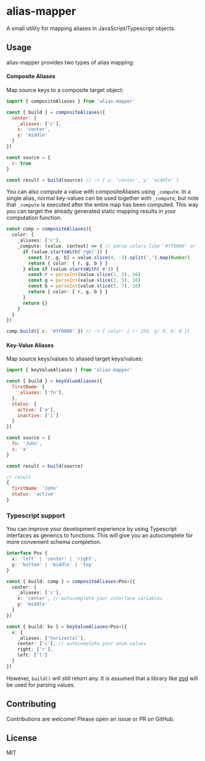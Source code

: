 # alias-mapper

A small utility for mapping aliases in JavaScript/Typescript objects.

## Usage

alias-mapper provides two types of alias mapping:

#### Composite Aliases

Map source keys to a composite target object:

```js
import { compositeAliases } from 'alias-mapper'

const { build } = compositeAliases({
  center: {
    _aliases: ['c'],
    x: 'center',
    y: 'middle'
  }
})

const source = {
  c: true
}

const result = build(source) // -> { x: 'center', y: 'middle' }
```

You can also compute a value with compositeAliases using `_compute`.
In a single alias, normal key-values can be used together with `_compute`,
but note that `_compute` is executed after the entire map has been computed.
This way you can target the already generated static mapping results in your computation function.

```typescript
const comp = compositeAliases({
  color: {
    _aliases: ['c'],
    _compute: (value, context) => { // parse colors like '#ff0000' or 'rgb(255, 0, 0)'
      if (value.startsWith('rgb(')) {
        const [r, g, b] = value.slice(4, -1).split(',').map(Number)
        return { color: { r, g, b } }
      } else if (value.startsWith('#')) {
        const r = parseInt(value.slice(1, 3), 16)
        const g = parseInt(value.slice(3, 5), 16)
        const b = parseInt(value.slice(5, 7), 16)
        return { color: { r, g, b } }
      }
      return {}
    }
  }
})

comp.build({ c: '#ff0000' }) // -> { color: { r: 255, g: 0, b: 0 }}
```


#### Key-Value Aliases

Map source keys/values to aliased target keys/values:

```js
import { keyValueAliases } from 'alias-mapper'

const { build } = keyValueAliases({
  firstName: {
    _aliases: ['fn'],
  },
  status: {
    active: ['a'],
    inactive: ['i']
  }
})

const source = {
  fn: 'John',
  s: 'a'  
}

const result = build(source)

// result
{
  firstName: 'John'
  status: 'active'
}
```

### Typescript support

You can improve your development experience by using Typescript interfaces as generics to functions. This will give you an autocomplete for more convenient schema completion.

```typescript
interface Pos {
  x: 'left' | 'center' | 'right',
  y: 'bottom' | 'middle' | 'top'
}

const { build: comp } = compositeAliases<Pos>({
  center: {
    _aliases: ['c'],
    x: 'center', // autocomplete your interface variables
    y: 'middle'
  }
})

const { build: kv } = keyValueAliases<Pos>({
  x: {
    _aliases: ['horizontal'],
    center: ['c'], // autocomplete your enum values
    right: ['r'],
    left: ['l']
  }
})
```

However, `build()` will still return any. It is assumed that a library like [zod](https://github.com/colinhacks/zod) will be used for parsing values.

## Contributing

Contributions are welcome! Please open an issue or PR on GitHub.

## License

MIT
